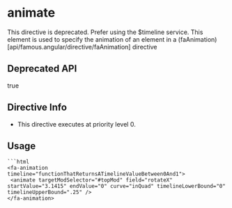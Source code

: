 



# animate








This directive is deprecated.  Prefer using the $timeline service.  This element is used to specify the animation of an element in a (faAnimation)[api/famous.angular/directive/faAnimation] directive





## Deprecated API

true






## Directive Info


* This directive executes at priority level 0.


## Usage


```
```html
<fa-animation timeline="functionThatReturnsATimelineValueBetween0And1">
 <animate targetModSelector="#topMod" field="rotateX" startValue="3.1415" endValue="0" curve="inQuad" timelineLowerBound="0" timelineUpperBound=".25" />
</fa-animation>
```
```








